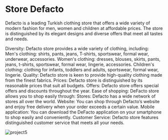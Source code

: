 <h1>
  Store Defacto
</h1>
<p>
  Defacto is a leading Turkish clothing store that offers a wide variety of modern fashion for men, women and children at affordable prices. The store is distinguished by its elegant designs and diverse offers that meet all tastes and needs.

Diversity: Defacto store provides a wide variety of clothing, including:
Men's clothing: shirts, pants, jeans, T-shirts, sportswear, formal wear, underwear, accessories.
Women's clothing: dresses, blouses, skirts, pants, jeans, t-shirts, sportswear, formal wear, lingerie, accessories.
Children's clothing: clothing for infants, toddlers and adults, sportswear, formal wear, lingerie.
Quality: Defacto store is keen to provide high-quality clothing made from the finest fabrics.
Prices: Defacto store is distinguished by its reasonable prices that suit all budgets.
Offers: Defacto store offers special offers and discounts throughout the year.
Ease of shopping: DeFacto store allows you to shop easily through:
Stores: Defacto has a wide network of stores all over the world.
Website: You can shop through Defacto’s website and enjoy free delivery when your order exceeds a certain value.
Mobile application: You can download the DeFacto application on your smartphone to shop easily and conveniently.
Customer Service: Defacto store features distinguished customer service that meets all your needs.
</p>

![project5](https://github.com/kautukkundan/Awesome-Profile-README-templates/assets/124607626/c33c70d4-dd07-4ce0-9208-7084c1237ed1)
